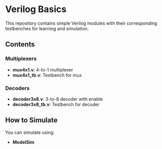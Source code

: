 # Verilog Basics

This repository contains simple Verilog modules with their corresponding testbenches for learning and simulation.

## Contents

### Multiplexers
- **mux4x1.v**: 4-to-1 multiplexer
- **mux4x1_tb.v**: Testbench for mux

### Decoders
- **decoder3x8.v**: 3-to-8 decoder with enable
- **decoder3x8_tb.v**: Testbench for decoder

## How to Simulate

You can simulate using:
- **ModelSim**
